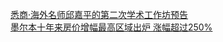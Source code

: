   
[悉商·海外名师邱嘉平的第二次学术工作坊预告](http://www.dianyue.me/archives/209/i7v6equaqzc4kwtf/)  
[墨尔本十年来房价增幅最高区域出炉 涨幅超过250%](http://www.dianyue.me/archives/621/c7y7tktumrzqudst/)